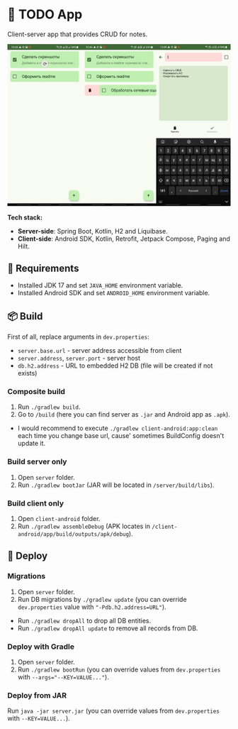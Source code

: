 # :page_with_curl: TODO App

Client-server app that provides CRUD for notes.

![screenshots](screenshot.png)

**Tech stack:**
- **Server-side**: Spring Boot, Kotlin, H2 and Liquibase.
- **Client-side**: Android SDK, Kotlin, Retrofit, Jetpack Compose, Paging and Hilt.

## :wrench: Requirements

- Installed JDK 17 and set `JAVA_HOME` environment variable.
- Installed Android SDK and set `ANDROID_HOME` environment variable.

## :package: Build

First of all, replace arguments in `dev.properties`:
- `server.base.url` - server address accessible from client
- `server.address`, `server.port` - server host
- `db.h2.address` - URL to embedded H2 DB (file will be created if not exists)

### Composite build

1. Run `./gradlew build`.
2. Go to `/build` (here you can find server as `.jar` and Android app as `.apk`).

- I would recommend to execute `./gradlew client-android:app:clean` each time you change base url, cause' sometimes BuildConfig doesn't update it.

### Build server only

1. Open `server` folder.
2. Run `./gradlew bootJar` (JAR will be located in `/server/build/libs`).

### Build client only

1. Open `client-android` folder.
2. Run `./gradlew assembleDebug` (APK locates in `/client-android/app/build/outputs/apk/debug`).

## :rocket: Deploy

### Migrations

1. Open `server` folder.
2. Run DB migrations by `./gradlew update` (you can override `dev.properties` value with `"-Pdb.h2.address=URL"`).

- Run `./gradlew dropAll` to drop all DB entities.
- Run `./gradlew dropAll update` to remove all records from DB.

### Deploy with Gradle

1. Open `server` folder.
2. Run `./gradlew bootRun` (you can override values from `dev.properties` with `--args="--KEY=VALUE..."`).

### Deploy from JAR

Run `java -jar server.jar` (you can override values from `dev.properties` with `--KEY=VALUE...`).